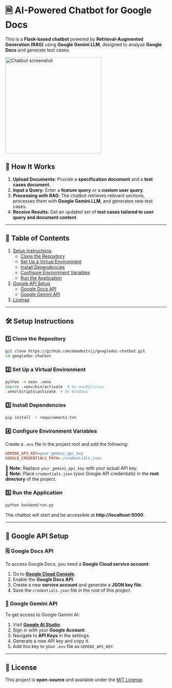 # 🗎 AI-Powered Chatbot for Google Docs

This is a **Flask-based chatbot** powered by **Retrieval-Augmented Generation (RAG)** using **Google Gemini LLM**, designed to analyze **Google Docs** and generate test cases.  

<img src="https://github.com/user-attachments/assets/5afb31f1-3518-46cc-8441-8e966e17a65c" alt="Chatbot screenshot" width="300">

## 🚀 How It Works  
1. **Upload Documents**: Provide a **specification document** and a **test cases document**.  
2. **Input a Query**: Enter a **feature query** or a **custom user query**.  
3. **Processing with RAG**: The chatbot retrieves relevant sections, processes them with **Google Gemini LLM**, and generates new test cases.  
4. **Receive Results**: Get an updated set of **test cases tailored to user query and document content**.  
---

## 📑 Table of Contents
1. [Setup Instructions](#%EF%B8%8F-setup-instructions)
   - [Clone the Repository](#1%EF%B8%8F-clone-the-repository)
   - [Set Up a Virtual Environment](#2%EF%B8%8F-set-up-a-virtual-environment-optional-but-recommended)
   - [Install Dependencies](#3%EF%B8%8F-install-dependencies)
   - [Configure Environment Variables](#4%EF%B8%8F-configure-environment-variables)
   - [Run the Application](#5%EF%B8%8F-run-the-application)
2. [Google API Setup](#-google-api-setup)
   - [Google Docs API](#google-docs-api)
   - [Google Gemini API](#google-gemini-api)
3. [License](#-license)

---

## 🛠️ Setup Instructions

### **1️⃣ Clone the Repository**
```sh
git clone https://github.com/deedmitrij/googledoc-chatbot.git
cd googledoc-chatbot
```

### **2️⃣ Set Up a Virtual Environment**
```sh
python -m venv .venv
source .venv/bin/activate  # On macOS/Linux
.venv\Scripts\activate  # On Windows
```

### **3️⃣ Install Dependencies**
```sh
pip install -r requirements.txt
```

### **4️⃣ Configure Environment Variables**
Create a `.env` file in the project root and add the following:

```ini
GEMINI_API_KEY=your_gemini_api_key
GOOGLE_CREDENTIALS_PATH=./credentials.json
```

📌 **Note:** Replace `your_gemini_api_key` with your actual API key.  
📌 **Note:** Place `credentials.json` (your Google API credentials) in the **root directory** of the project.

### **5️⃣ Run the Application**
```sh
python backend/run.py
```

The chatbot will start and be accessible at **http://localhost:5000**.

---

## 🔗 Google API Setup

### 🗒️ Google Docs API
To access Google Docs, you need a **Google Cloud service account**:

1. Go to **[Google Cloud Console](https://console.cloud.google.com/)**.
2. Enable the **Google Docs API**.
3. Create a new **service account** and generate a **JSON key file**.
4. Save the `credentials.json` file in the root of this project.


### 🤖 Google Gemini API
To get access to Google Gemini AI:

1. Visit **[Google AI Studio](https://aistudio.google.com/)**.
2. Sign in with your **Google Account**.
3. Navigate to **API Keys** in the settings.
4. Generate a new API key and copy it.
5. Add this key to your `.env` file as `GEMINI_API_KEY`.
---

## 🐝 License
This project is **open-source** and available under the [MIT License](LICENSE).
